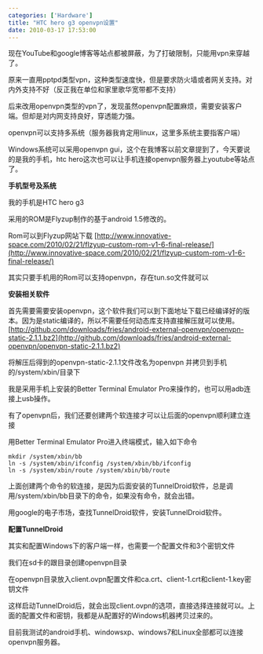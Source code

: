 ```yaml
---
categories: ['Hardware']
title: "HTC hero g3 openvpn设置"
date: 2010-03-17 17:53:00
---
```

现在YouTube和google博客等站点都被屏蔽，为了打破限制，只能用vpn来穿越了。

原来一直用pptpd类型vpn，这种类型速度快，但是要求防火墙或者网关支持。对内外支持不好（反正我在单位和家里歌华宽带都不支持）

后来改用openvpn类型的vpn了，发现虽然openvpn配置麻烦，需要安装客户端。但却是对内网支持良好，穿透能力强。

openvpn可以支持多系统（服务器我肯定用linux，这里多系统主要指客户端）

Windows系统可以采用openvpn gui，这个在我博客以前文章提到了，今天要说的是我的手机，htc hero这次也可以让手机连接openvpn服务器上youtube等站点了。

**手机型号及系统**

我的手机是HTC hero g3

采用的ROM是Flyzup制作的基于android 1.5修改的。

Rom可以到Flyzup网站下载
[http://www.innovative-space.com/2010/02/21/flzyup-custom-rom-v1-6-final-release/](http://www.innovative-space.com/2010/02/21/flzyup-custom-rom-v1-6-final-release/)

其实只要手机用的Rom可以支持openvpn，存在tun.so文件就可以

**安装相关软件**

首先需要需要安装openvpn，这个软件我们可以到下面地址下载已经编译好的版本。因为是static编译的，所以不需要任何动态库支持直接解压就可以使用。
[http://github.com/downloads/fries/android-external-openvpn/openvpn-static-2.1.1.bz2](http://github.com/downloads/fries/android-external-openvpn/openvpn-static-2.1.1.bz2)

将解压后得到的openvpn-static-2.1.1文件改名为openvpn 并拷贝到手机的/system/xbin/目录下

我是采用手机上安装的Better Terminal Emulator Pro来操作的，也可以用adb连接上usb操作。

有了openvpn后，我们还要创建两个软连接才可以让后面的openvpn顺利建立连接

用Better Terminal Emulator Pro进入终端模式，输入如下命令

```
mkdir /system/xbin/bb
ln -s /system/xbin/ifconfig /system/xbin/bb/ifconfig
ln -s /system/xbin/route /system/xbin/bb/route
```

上面创建两个命令的软连接，是因为后面安装的TunnelDroid软件，总是调用/system/xbin/bb目录下的命令，如果没有命令，就会出错。

用google的电子市场，查找TunnelDroid软件，安装TunnelDroid软件。

**配置TunnelDroid**

其实和配置Windows下的客户端一样，也需要一个配置文件和3个密钥文件

我们在sd卡的跟目录创建openvpn目录

在openvpn目录放入client.ovpn配置文件和ca.crt、client-1.crt和client-1.key密钥文件

这样启动TunnelDroid后，就会出现client.ovpn的选项，直接选择连接就可以。上面的配置文件和密钥，我都是从配置好的Windows机器拷贝过来的。

目前我测试的android手机、windowsxp、windows7和Linux全部都可以连接openvpn服务器。

